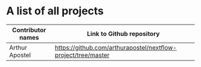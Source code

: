 # A list of all projects

| Contributor names | Link to Github repository |
| ----------------- | ------------------------- |
|  Arthur Apostel                 |  https://github.com/arthurapostel/nextflow-project/tree/master                         |
